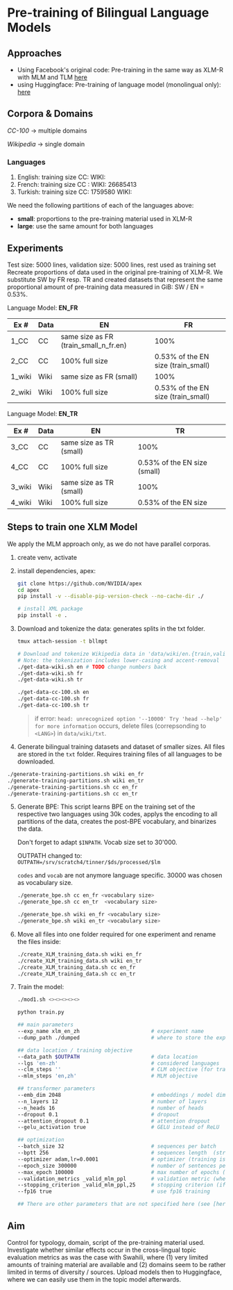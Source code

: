 # Pre-training of Bilingual Language Models

## Approaches

- Using Facebook's original code: Pre-training in the same way as XLM-R with MLM and TLM [here](https://github.com/facebookresearch/xlm#train-your-own-xlm-model-with-mlm-or-mlmtlm)
- using Huggingface: Pre-training of language model (monolingual only): [here](https://huggingface.co/blog/how-to-train)

## Corpora & Domains

*CC-100* -> multiple domains

*Wikipedia* -> single domain

### Languages

1. English: training size CC: WIKI:
2. French: training size CC : WIKI: 26685413
3. Turkish: training size CC: 1759580 WIKI:

We need the following partitions of each of the languages above:

- **small**: proportions to the pre-training material used in XLM-R
- **large**: use the same amount for both languages

## Experiments

Test size: 5000 lines, validation size: 5000 lines, rest used as training set
Recreate proportions of data used in the original pre-training of XLM-R. We substitute SW by FR resp. TR and created datasets that represent the same proportional amount of pre-training data measured in GiB: SW / EN = 0.53%.

Language Model: **EN_FR**

| Ex # | Data | EN         | FR    |
|----|-------|------------|-------|
| 1_CC  | CC    | same size as FR (train_small_n_fr.en) | 100%  |
| 2_CC  | CC    | 100% full size       | 0.53% of the EN size (train_small) |
| 1_wiki  | Wiki  | same size as FR (small) | 100%  |
| 2_wiki  | Wiki  | 100% full size       | 0.53% of the EN size (train_small) |

Language Model: **EN_TR**

| Ex # | Data | EN         | TR    |
|----|-------|------------|-------|
| 3_CC  | CC    | same size as TR (small) | 100%  |
| 4_CC  | CC    | 100% full size       | 0.53% of the EN size (small) |
| 3_wiki | Wiki  | same size as TR (small) | 100%  |
| 4_wiki  | Wiki  | 100% full size       | 0.53% of the EN size |

## Steps to train one XLM Model

We apply the MLM approach only, as we do not have parallel corporas.

1. create venv, activate

2. install dependencies, apex:

    ```bash
    git clone https://github.com/NVIDIA/apex
    cd apex
    pip install -v --disable-pip-version-check --no-cache-dir ./
    ```

    ```bash
    # install XML package
    pip install -e .
    ```

3. Download and tokenize the data: generates splits in the txt folder.

    ```bash
    tmux attach-session -t bllmpt

    # Download and tokenize Wikipedia data in 'data/wiki/en.{train,valid,test}'
    # Note: the tokenization includes lower-casing and accent-removal
    ./get-data-wiki.sh en # TODO change numbers back
    ./get-data-wiki.sh fr 
    ./get-data-wiki.sh tr  

    ./get-data-cc-100.sh en 
    ./get-data-cc-100.sh fr 
    ./get-data-cc-100.sh tr 
    ```

    > if error: `head: unrecognized option '--10000'
    > Try 'head --help' for more information` occurs, delete files (correpsonding to `<LANG>`) in `data/wiki/txt`.

4. Generate bilingual training datasets and dataset of smaller sizes. All files are stored in the `txt` folder. Requires training files of all languages to be downloaded.

```bash
./generate-training-partitions.sh wiki en_fr
./generate-training-partitions.sh wiki en_tr
./generate-training-partitions.sh cc en_fr
./generate-training-partitions.sh cc en_tr
```

5. Generate BPE:
    This script learns BPE on the training set of the respective two languages using 30k codes, applys the encoding to all partitions of the data, creates the post-BPE vocabulary, and binarizes the data.

    Don't forget to adapt `$INPATH`. Vocab size set to 30'000.

    OUTPATH changed to: `OUTPATH=/srv/scratch4/tinner/$ds/processed/$lm`

    `codes` and `vocab` are not anymore language specific. 30000 was chosen as vocabulary size.

    ```bash
    ./generate_bpe.sh cc en_fr <vocabulary size> 
    ./generate_bpe.sh cc en_tr  <vocabulary size> 

    ./generate_bpe.sh wiki en_fr <vocabulary size> 
    ./generate_bpe.sh wiki en_tr <vocabulary size> 
    ```

6. Move all files into one folder required for one experiment and rename the files inside:

    ```bash
    ./create_XLM_training_data.sh wiki en_fr
    ./create_XLM_training_data.sh wiki en_tr
    ./create_XLM_training_data.sh cc en_fr
    ./create_XLM_training_data.sh cc en_tr
    ```

7. Train the model:

    ```bash
    ./mod1.sh <><><><><>
    ```

    ```bash
    python train.py

    ## main parameters
    --exp_name xlm_en_zh                       # experiment name
    --dump_path ./dumped                       # where to store the experiment

    ## data location / training objective
    --data_path $OUTPATH                       # data location
    --lgs 'en-zh'                              # considered languages
    --clm_steps ''                             # CLM objective (for training GPT-2 models)
    --mlm_steps 'en,zh'                        # MLM objective

    ## transformer parameters
    --emb_dim 2048                             # embeddings / model dimension (2048 is big, reduce if only 16Gb of GPU memory)
    --n_layers 12                              # number of layers
    --n_heads 16                               # number of heads
    --dropout 0.1                              # dropout
    --attention_dropout 0.1                    # attention dropout
    --gelu_activation true                     # GELU instead of ReLU

    ## optimization
    --batch_size 32                            # sequences per batch
    --bptt 256                                 # sequences length  (streams of 256 tokens)
    --optimizer adam,lr=0.0001                 # optimizer (training is quite sensitive to this parameter)
    --epoch_size 300000                        # number of sentences per epoch
    --max_epoch 100000                         # max number of epochs (~infinite here)
    --validation_metrics _valid_mlm_ppl        # validation metric (when to save the best model)
    --stopping_criterion _valid_mlm_ppl,25     # stopping criterion (if criterion does not improve 25 times)
    --fp16 true                                # use fp16 training

    ## There are other parameters that are not specified here (see [here](https://github.com/facebookresearch/XLM/blob/master/train.py#L24-L198)).
    ```

## Aim

Control for typology, domain, script of the pre-training material used. Investigate whether similar effects occur in the cross-lingual topic evaluation metrics as was the case with Swahili, where (1) very limited amounts of training material are available and (2) domains seem to be rather limited in terms of diversity / sources. Upload models then to Huggingface, where we can easily use them in the topic model afterwards.
